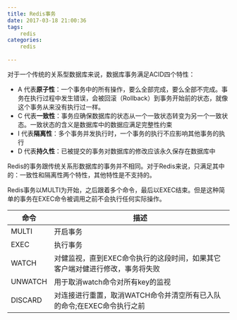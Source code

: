 ```yaml
---
title: Redis事务
date: 2017-03-18 21:00:36
tags:
	redis
categories:
	redis
  
---
```


对于一个传统的关系型数据库来说，数据库事务满足ACID四个特性：

-   A 代表**原子性**：一个事务中的所有操作，要么全部完成，要么全部不完成。事务在执行过程中发生错误，会被回滚（Rollback）到事务开始前的状态，就像这个事务从来没有执行过一样。
-   C 代表**一致性**：事务应确保数据库的状态从一个一致状态转变为另一个一致状态。一致状态的含义是数据库中的数据应满足完整性约束
-   I 代表**隔离性**：多个事务并发执行时，一个事务的执行不应影响其他事务的执行
-   D 代表**持久性**：已被提交的事务对数据库的修改应该永久保存在数据库中

Redis的事务跟传统关系形数据库的事务并不相同。对于Redis来说，只满足其中的：一致性和隔离性两个特性，其他特性是不支持的。




Redis事务以MULTI为开始，之后跟着多个命令，最后以EXEC结束。但是这种简单的事务在EXEC命令被调用之前不会执行任何实际操作。

|命令         |描述                   
|------------|------------------------------------------------- 
|MULTI       |开启事务
|EXEC        |执行事务
|WATCH       |对健监视，直到EXEC命令执行的这段时间，如果其它客户端对健进行修改，事务将失败
|UNWATCH     |用于取消watch命令对所有key的监视
|DISCARD     |对连接进行重置，取消WATCH命令并清空所有已入队的命令;在EXEC命令执行之前



<!--stackedit_data:
eyJoaXN0b3J5IjpbNzg0OTA1NDk1LDIwNDA4NDA2MzVdfQ==
-->